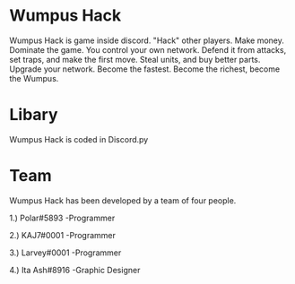 # Wumpus Hack
Wumpus Hack is game inside discord.
"Hack" other players.
Make money.
Dominate the game.
You control your own network. Defend it from attacks, set traps, and make the first move. Steal units, and buy better parts. Upgrade your network. Become the fastest. Become the richest, become the Wumpus.

# Libary
Wumpus Hack is coded in Discord.py

# Team
Wumpus Hack has been developed by a team of four people.

1.) Polar#5893
-Programmer

2.) KAJ7#0001
-Programmer

3.) Larvey#0001
-Programmer

4.) Ita Ash#8916
-Graphic Designer
